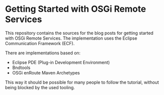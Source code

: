 # Getting Started with OSGi Remote Services
This repository contains the sources for the blog posts for getting started with OSGi Remote Services.
The implementation uses the Eclipse Communication Framework (ECF).

There are implementations based on:
- Eclipse PDE (Plug-in Development Environment)
- Bndtools
- OSGi enRoute Maven Archetypes

This way it should be possible for many people to follow the tutorial, without being blocked by the used tooling.
